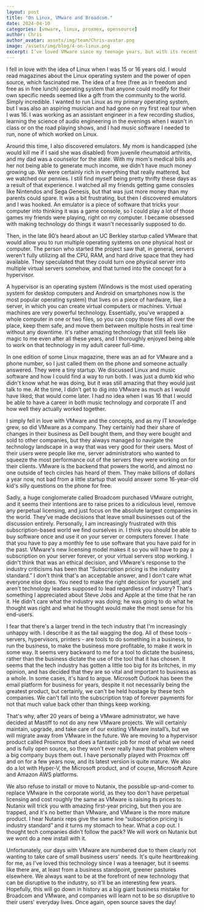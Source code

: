 ```yaml
---
layout: post
title: "On Linux, VMware and Broadcom."
date: 2024-04-10
categories: [vmware, linux, proxmox, opensource]
author: Chris
author_avatar: assets/img/team/Chris-avatar.png
image: /assets/img/blog/4-on-linux.png
excerpt: I’ve loved VMware since my teenage years, but with its recent shift to subscription-based pricing, Mastiff is moving away from it. We're embracing open-source solutions, as they better serve small businesses and avoid the growing subscription trap. 
---
```


I fell in love with the idea of Linux when I was 15 or 16 years old. I would read magazines about the Linux operating system and the power of open source, which fascinated me. The idea of a free (free as in freedom and free as in free lunch) operating system that anyone could modify for their own specific needs seemed like a gift from the community to the world. Simply incredible. I wanted to run Linux as my primary operating system, but I was also an aspiring musician and had gone on my first real tour when I was 16. I was working as an assistant engineer in a few recording studios, learning the science of audio engineering in the evenings when I wasn't in class or on the road playing shows, and I had music software I needed to run, none of which worked on Linux.

Around this time, I also discovered emulators. My mom is handicapped (she would kill me if I said she was disabled) from juvenile rheumatoid arthritis, and my dad was a counselor for the state. With my mom's medical bills and her not being able to generate much income, we didn't have much money growing up. We were certainly rich in everything that really mattered, but we watched our pennies. I still find myself being pretty thrifty these days as a result of that experience. I watched all my friends getting game consoles like Nintendos and Sega Genesis, but that was just more money than my parents could spare. It was a bit frustrating, but then I discovered emulators and I was hooked. An emulator is a piece of software that tricks your computer into thinking it was a game console, so I could play a lot of those games my friends were playing, right on my computer. I became obsessed with making technology do things it wasn't necessarily supposed to do.

Then, in the late 90’s heard about an UC Berkley startup called VMware that would allow you to run multiple operating systems on one physical host or computer. The person who started the project saw that, in general, servers weren't fully utilizing all the CPU, RAM, and hard drive space that they had available. They speculated that they could turn one physical server into multiple virtual servers somehow, and that turned into the concept for a hypervisor.

A hypervisor is an operating system (Windows is the most used operating system for desktop computers and Android on smartphones now is the most popular operating system) that lives on a piece of hardware, like a server, in which you can create virtual computers or machines. Virtual machines are very powerful technology. Essentially, you've wrapped a whole computer in one or two files, so you can copy those files all over the place, keep them safe, and move them between multiple hosts in real time without any downtime. It's rather amazing technology that still feels like magic to me even after all these years, and I thoroughly enjoyed being able to work on that technology in my adult career full-time.

In one edition of some Linux magazine, there was an ad for VMware and a phone number, so I just called them on the phone and someone actually answered. They were a tiny startup. We discussed Linux and music software and how I could find a way to run both. I was just a dumb kid who didn't know what he was doing, but it was still amazing that they would just talk to me. At the time, I didn't get to dig into VMware as much as I would have liked; that would come later. I had no idea when I was 16 that I would be able to have a career in both music technology and corporate IT and how well they actually worked together.

I simply fell in love with VMware and the concepts, and as my IT knowledge grew, so did VMware as a company. They certainly had their share of changes in their business as Dell bought them, and they were bought and sold to other companies, but they always managed to navigate the technology landscape in a way that was very good for their users. Most of their users were people like me, server administrators who wanted to squeeze the most performance out of the servers they were working on for their clients. VMware is the backend that powers the world, and almost no one outside of tech circles has heard of them. They make billions of dollars a year now, not bad from a little startup that would answer some 16-year-old kid's silly questions on the phone for free.

Sadly, a huge conglomerate called Broadcom purchased VMware outright, and it seems their intentions are to raise prices to a ridiculous level, remove any perpetual licensing, and just focus on the absolute largest companies in the world. They've made decisions that leave small businesses out of the discussion entirely. Personally, I am increasingly frustrated with this subscription-based world we find ourselves in. I think you should be able to buy software once and use it on your server or computers forever. I hate that you have to pay a monthly fee to use software that you have paid for in the past. VMware's new licensing model makes it so you will have to pay a subscription on your server forever, or your virtual servers stop working. I didn't think that was an ethical decision, and VMware's response to the industry criticisms has been that “Subscription pricing is the industry standard.” I don't think that's an acceptable answer, and I don't care what everyone else does. You need to make the right decision for yourself, and aren't technology leaders supposed to lead regardless of industry? That's something I appreciated about Steve Jobs and Apple at the time that he ran it. He didn't care what the industry was doing; he was going to do what he thought was right and what he thought would make the most sense for his end-users.

I fear that there's a larger trend in the tech industry that I'm increasingly unhappy with. I describe it as the tail wagging the dog. All of these tools - servers, hypervisors, printers - are tools to do something in a business, to run the business, to make the business more profitable, to make it work in some way. It seems very backward to me for a tool to dictate the business, rather than the business dictate the use of the tool that it has chosen. It seems that the tech industry has gotten a little too big for its britches, in my opinion, and has decided that they are so vital and important to business as a whole. In some cases, it's hard to argue. Microsoft Outlook has been the email platform for business for years, despite it not necessarily being the greatest product, but certainly, we can't be held hostage by these tech companies. We can't fall into the subscription trap of forever payments for not that much value back other than things keep working.

That's why, after 20 years of being a VMware administrator, we have decided at Mastiff to not do any new VMware projects. We will certainly maintain, upgrade, and take care of our existing VMware install’s, but we will migrate away from VMware in the future. We are moving to a hypervisor product called Proxmox that does a fantastic job for most of what we need and is fully open source, so they won't ever really have that problem where a big company buys them out. I have personally played with Proxmox off and on for a few years now, and its latest version is quite mature. We also do a lot with Hyper-V, the Microsoft product, and of course, Microsoft Azure and Amazon AWS platforms. 

We also refuse to install or move to Nutanix, the possible up-and-comer to replace VMware in the corporate world, as they too don't have perpetual licensing and cost roughly the same as VMware is raising its prices to. Nutanix will trick you with amazing first-year pricing, but then you are trapped, and it's no better than VMware, and VMware is the more mature product. I hear Nutanix reps give the same line “subscription pricing is industry standard” and it turns my stomach to hear. What a cop out. I thought tech companies didn’t follow the pack? We will work on Nutanix but we wont do a new install with it.

Unfortunately, our days with VMware are numbered due to them clearly not wanting to take care of small business users' needs. It's quite heartbreaking for me, as I've loved this technology since I was a teenager, but it seems like there are, at least from a business standpoint, greener pastures elsewhere. We always want to be at the forefront of new technology that can be disruptive to the industry, so it'll be an interesting few years. Hopefully, this will go down in history as a big giant business mistake for Broadcom and VMware, and companies will learn not to be so disruptive to their users' everyday lives. Once again, open source saves the day!